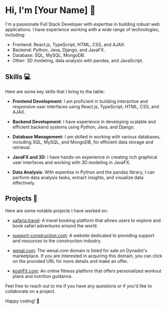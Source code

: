 # Hi, I'm [Your Name] 👋

I'm a passionate Full Stack Developer with expertise in building robust web applications. I have experience working with a wide range of technologies, including:

- Frontend: React.js, TypeScript, HTML, CSS, and AJAX.
- Backend: Python, Java, Django, and JavaFX.
- Database: SQL, MySQL, MongoDB.
- Other: 3D modeling, data analysis with pandas, and JavaScript.

## Skills 💻

Here are some key skills that I bring to the table:

- **Frontend Development**: I am proficient in building interactive and responsive user interfaces using React.js, TypeScript, HTML, CSS, and AJAX.

- **Backend Development**: I have experience in developing scalable and efficient backend systems using Python, Java, and Django.

- **Database Management**: I am skilled in working with various databases, including SQL, MySQL, and MongoDB, for efficient data storage and retrieval.

- **JavaFX and 3D**: I have hands-on experience in creating rich graphical user interfaces and working with 3D modeling in JavaFX.

- **Data Analysis**: With expertise in Python and the pandas library, I can perform data analysis tasks, extract insights, and visualize data effectively.

## Projects 🚀

Here are some notable projects I have worked on:

- [safaria.travel](https://www.safaria.travel): A travel booking platform that allows users to explore and book safari adventures around the world.

- [support-construction.com](https://www.support-construction.com): A website dedicated to providing support and resources to the construction industry.

- [wesal.com](https://www.dynadot.com/forsale/wesal.com?drefid=2071): The wesal.com domain is listed for sale on Dynadot's marketplace. If you are interested in acquiring this domain, you can click on the provided URL for more details and make an offer.

- [koshFit.com](https://www.koshFit.com): An online fitness platform that offers personalized workout plans and nutrition guidance.


Feel free to reach out to me if you have any questions or if you'd like to collaborate on a project.

Happy coding! 🚀
